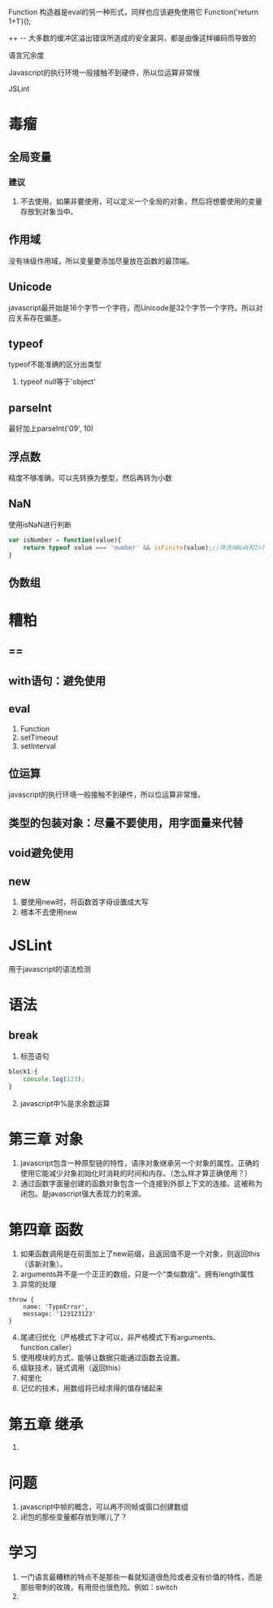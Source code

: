 Function 构造器是eval的另一种形式，同样也应该避免使用它
Function('return 1+1')();

++  -- 
大多数的缓冲区溢出错误所造成的安全漏洞，都是由像这样编码而导致的

语言冗余度

Javascript的执行环境一般接触不到硬件，所以位运算非常慢


JSLint
# 毒瘤
## 全局变量
### 建议
1. 不去使用，如果非要使用，可以定义一个全局的对象，然后将想要使用的变量存放到对象当中。

## 作用域
没有块级作用域，所以变量要添加尽量放在函数的最顶端。

## Unicode
javascript最开始是16个字节一个字符，而Unicode是32个字节一个字符。所以对应关系存在偏差。

## typeof
typeof不能准确的区分出类型
1. typeof null等于'object'

## parseInt 
最好加上parseInt('09', 10)

## 浮点数
精度不够准确，可以先转换为整型，然后再转为小数

## NaN
使用isNaN进行判断
```javascript
var isNumber = function(value){
    return typeof value === 'number' && isFinite(value);//筛选掉NaN和Infinity
}
```

## 伪数组

# 糟粕
## ==
## with语句：避免使用
## eval
1. Function
2. setTimeout
3. setInterval
## 位运算
javascript的执行环境一般接触不到硬件，所以位运算非常慢。
## 类型的包装对象：尽量不要使用，用字面量来代替
## void避免使用
## new
1. 要使用new时，将函数首字母设置成大写
2. 根本不去使用new

# JSLint
用于javascript的语法检测



# 语法
## break
1. 标签语句
```javascript
block1:{
	console.log(123);
}
```
2. javascript中%是求余数运算


# 第三章 对象
1. javascript包含一种原型链的特性，语序对象继承另一个对象的属性。正确的使用它能减少对象初始化时消耗的时间和内存。（怎么样才算正确使用？）
2. 通过函数字面量创建的函数对象包含一个连接到外部上下文的连接。这被称为闭包。是javascript强大表现力的来源。


# 第四章 函数
1. 如果函数调用是在前面加上了new前缀，且返回值不是一个对象，则返回this（该新对象）。
2. arguments并不是一个正正的数组，只是一个“类似数组”。拥有length属性
3. 异常的处理
```
throw {
    name: 'TypeError',
    message: '123123123'
}
```
4. 尾递归优化（严格模式下才可以，非严格模式下有arguments、function.caller）
5. 使用模块的方式，能够让数据只能通过函数去设置。
6. 级联技术，链式调用（返回this）
7. 柯里化
8. 记忆的技术，用数组将已经求得的值存储起来

# 第五章 继承
1. 

# 问题
1. javascript中帧的概念，可以再不同帧或窗口创建数组
2. 闭包的那些变量都存放到哪儿了？


# 学习
1. 一门语言最糟糕的特点不是那些一看就知道很危险或者没有价值的特性，而是那些带刺的玫瑰，有用但也很危险。例如：switch
2. 
